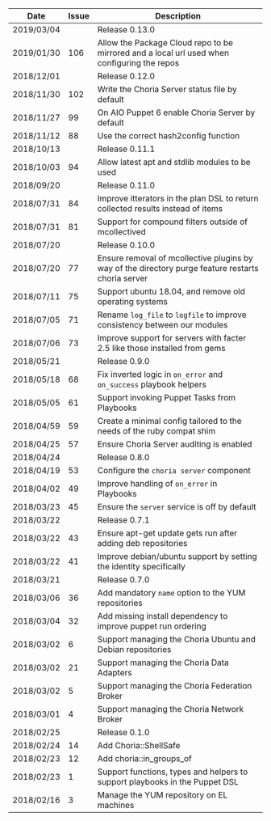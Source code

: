 |Date      |Issue|Description                                                                                              |
|----------|-----|---------------------------------------------------------------------------------------------------------|
|2019/03/04|     |Release 0.13.0                                                                                           |
|2019/01/30|106  |Allow the Package Cloud repo to be mirrored and a local url used when configuring the repos              |
|2018/12/01|     |Release 0.12.0                                                                                           |
|2018/11/30|102  |Write the Choria Server status file by default                                                           |
|2018/11/27|99   |On AIO Puppet 6 enable Choria Server by default                                                          |
|2018/11/12|88   |Use the correct hash2config function                                                                     |
|2018/10/13|     |Release 0.11.1                                                                                           |
|2018/10/03|94   |Allow latest apt and stdlib modules to be used                                                           |
|2018/09/20|     |Release 0.11.0                                                                                           |
|2018/07/31|84   |Improve itterators in the plan DSL to return collected results instead of items                          |
|2018/07/31|81   |Support for compound filters outside of mcollectived                                                     |
|2018/07/20|     |Release 0.10.0                                                                                           |
|2018/07/20|77   |Ensure removal of mcollective plugins by way of the directory purge feature restarts choria server       |
|2018/07/11|75   |Support ubuntu 18.04, and remove old operating systems                                                   |
|2018/07/05|71   |Rename `log_file` to `logfile` to improve consistency between our modules                                |
|2018/07/06|73   |Improve support for servers with facter 2.5 like those installed from gems                               |
|2018/05/21|     |Release 0.9.0                                                                                            |
|2018/05/18|68   |Fix inverted logic in `on_error` and `on_success` playbook helpers                                       |
|2018/05/05|61   |Support invoking Puppet Tasks from Playbooks                                                             |
|2018/04/59|59   |Create a minimal config tailored to the needs of the ruby compat shim                                    |
|2018/04/25|57   |Ensure Choria Server auditing is enabled                                                                 |
|2018/04/24|     |Release 0.8.0                                                                                            |
|2018/04/19|53   |Configure the `choria server` component                                                                  |
|2018/04/02|49   |Improve handling of `on_error` in Playbooks                                                              |
|2018/03/23|45   |Ensure the `server` service is off by default                                                            |
|2018/03/22|     |Release 0.7.1                                                                                            |
|2018/03/22|43   |Ensure apt-get update gets run after adding deb repositories                                             |
|2018/03/22|41   |Improve debian/ubuntu support by setting the identity specifically                                       |
|2018/03/21|     |Release 0.7.0                                                                                            |
|2018/03/06|36   |Add mandatory `name` option to the YUM repositories                                                      |
|2018/03/04|32   |Add missing install dependency to improve puppet run ordering                                            |
|2018/03/02|6    |Support managing the Choria Ubuntu and Debian repositories                                               |
|2018/03/02|21   |Support managing the Choria Data Adapters                                                                |
|2018/03/02|5    |Support managing the Choria Federation Broker                                                            |
|2018/03/01|4    |Support managing the Choria Network Broker                                                               |
|2018/02/25|     |Release 0.1.0                                                                                            |
|2018/02/24|14   |Add Choria::ShellSafe                                                                                    |
|2018/02/23|12   |Add choria::in_groups_of                                                                                 |
|2018/02/23|1    |Support functions, types and helpers to support playbooks in the Puppet DSL                              |
|2018/02/16|3    |Manage the YUM repository on EL machines                                                                 |
